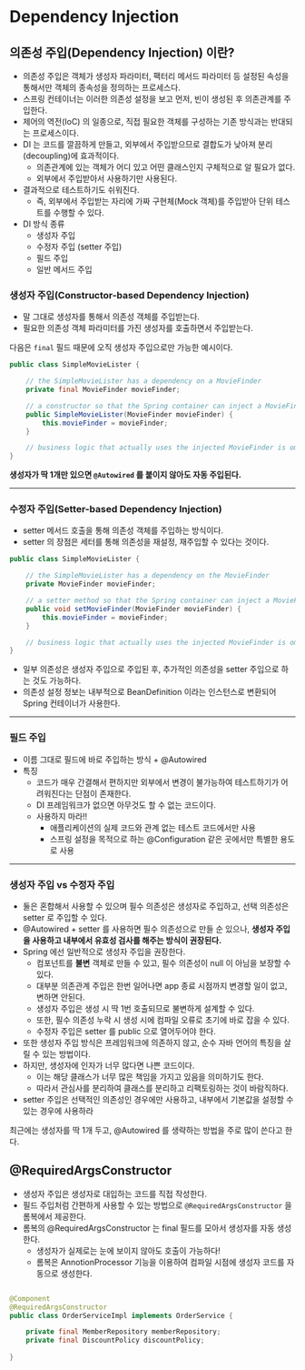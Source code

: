 # Dependency Injection
## 의존성 주입(Dependency Injection) 이란?
- 의존성 주입은 객체가 생성자 파라미터, 팩터리 메서드 파라미터 등 설정된 속성을 통해서만 객체의 종속성을 정의하는 프로세스다. 
- 스프링 컨테이너는 이러한 의존성 설정을 보고 먼저, 빈이 생성된 후 의존관계를 주입한다.
- 제어의 역전(IoC) 의 일종으로, 직접 필요한 객체를 구성하는 기존 방식과는 반대되는 프로세스이다. 
- DI 는 코드를 깔끔하게 만들고, 외부에서 주입받으므로 결합도가 낮아져 분리(decoupling)에 효과적이다. 
    - 의존관계에 있는 객체가 어디 있고 어떤 클래스인지 구체적으로 알 필요가 없다.
    - 외부에서 주입받아서 사용하기만 사용된다. 
- 결과적으로 테스트하기도 쉬워진다. 
    - 즉, 외부에서 주입받는 자리에 가짜 구현체(Mock 객체)를 주입받아 단위 테스트를 수행할 수 있다.
- DI 방식 종류
    - 생성자 주입
    - 수정자 주입 (setter 주입)
    - 필드 주입
    - 일반 메서드 주입

### 생성자 주입(Constructor-based Dependency Injection)
- 말 그대로 생성자를 통해서 의존성 객체를 주입받는다. 
- 필요한 의존성 객체 파라미터를 가진 생성자를 호출하면서 주입받는다.

다음은 `final` 필드 때문에 오직 생성자 주입으로만 가능한 예시이다.
```java
public class SimpleMovieLister {

	// the SimpleMovieLister has a dependency on a MovieFinder
	private final MovieFinder movieFinder;

	// a constructor so that the Spring container can inject a MovieFinder
	public SimpleMovieLister(MovieFinder movieFinder) {
		this.movieFinder = movieFinder;
	}

	// business logic that actually uses the injected MovieFinder is omitted...
}
```
**생성자가 딱 1개만 있으면 `@Autowired` 를 붙이지 않아도 자동 주입된다.** 

___

### 수정자 주입(Setter-based Dependency Injection)
- setter 메서드 호출을 통해 의존성 객체를 주입하는 방식이다.
- setter 의 장점은 세터를 통해 의존성을 재설정, 재주입할 수 있다는 것이다.
```java
public class SimpleMovieLister {

	// the SimpleMovieLister has a dependency on the MovieFinder
	private MovieFinder movieFinder;

	// a setter method so that the Spring container can inject a MovieFinder
	public void setMovieFinder(MovieFinder movieFinder) {
		this.movieFinder = movieFinder;
	}

	// business logic that actually uses the injected MovieFinder is omitted...
}
```
- 일부 의존성은 생성자 주입으로 주입된 후, 추가적인 의존성을 setter 주입으로 하는 것도 가능하다.
- 의존성 설정 정보는 내부적으로 BeanDefinition 이라는 인스턴스로 변환되어 Spring 컨테이너가 사용한다.

___

### 필드 주입
- 이름 그대로 필드에 바로 주입하는 방식 + @Autowired
- 특징
    - 코드가 매우 간결해서 편하지만 외부에서 변경이 불가능하여 테스트하기가 어려워진다는 단점이 존재한다.
    - DI 프레임워크가 없으면 아무것도 할 수 없는 코드이다.
    - 사용하지 마라!!
        - 애플리케이션의 실제 코드와 관계 없는 테스트 코드에서만 사용
        - 스프링 설정을 목적으로 하는 @Configuration 같은 곳에서만 특별한 용도로 사용

___

### 생성자 주입 vs 수정자 주입
- 둘은 혼합해서 사용할 수 있으며 필수 의존성은 생성자로 주입하고, 선택 의존성은 setter 로 주입할 수 있다.
- @Autowired + setter 를 사용하면 필수 의존성으로 만들 순 있으나, **생성자 주입을 사용하고 내부에서 유효성 검사를 해주는 방식이 권장된다.**
- Spring 에선 일반적으로 생성자 주입을 권장한다. 
    - 컴포넌트를 **불변** 객체로 만들 수 있고, 필수 의존성이 null 이 아님을 보장할 수 있다.
    - 대부분 의존관계 주입은 한번 일어나면 app 종료 시점까지 변경할 일이 없고, 변하면 안된다.
    - 생성자 주입은 생성 시 딱 1번 호출되므로 불변하게 설계할 수 있다.
    - 또한, 필수 의존성 누락 시 생성 시에 컴파일 오류로 초기에 바로 잡을 수 있다.
    - 수정자 주입은 setter 를 public 으로 열어두어야 한다.
- 또한 생성자 주입 방식은 프레임워크에 의존하지 않고, 순수 자바 언어의 특징을 살릴 수 있는 방법이다.
- 하지만, 생성자에 인자가 너무 많다면 나쁜 코드이다. 
    - 이는 해당 클래스가 너무 많은 책임을 가지고 있음을 의미하기도 한다.
    - 따라서 관심사를 분리하여 클래스를 분리하고 리팩토링하는 것이 바람직하다.
- setter 주입은 선택적인 의존성인 경우에만 사용하고, 내부에서 기본값을 설정할 수 있는 경우에 사용하라

최근에는 생성자를 딱 1개 두고, @Autowired 를 생략하는 방법을 주로 많이 쓴다고 한다. 

## @RequiredArgsConstructor
- 생성자 주입은 생성자로 대입하는 코드를 직접 작성한다. 
- 필드 주입처럼 간편하게 사용할 수 있는 방법으로 `@RequiredArgsConstructor` 을 롬복에서 제공한다.
- 롬복의 @RequiredArgsConstructor 는 final 필드를 모아서 생성자를 자동 생성한다.
    - 생성자가 실제로는 눈에 보이지 않아도 호출이 가능하다!
    - 롬복은 AnnotionProcessor 기능을 이용하여 컴파일 시점에 생성자 코드를 자동으로 생성한다.
```java

@Component
@RequiredArgsConstructor
public class OrderServiceImpl implements OrderService {

    private final MemberRepository memberRepository;
    private final DiscountPolicy discountPolicy;
    
}
```


